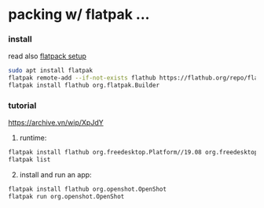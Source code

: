# packing w/ flatpak ...



### install 

read also [flatpack setup](https://flatpak.org/setup/Ubuntu/)

```sh
sudo apt install flatpak
flatpak remote-add --if-not-exists flathub https://flathub.org/repo/flathub.flatpakrepo
flatpak install flathub org.flatpak.Builder
```

### tutorial

 https://archive.vn/wip/XpJdY


1. runtime:

```sh
flatpak install flathub org.freedesktop.Platform//19.08 org.freedesktop.Sdk//19.08
flatpak list
```

2. install and run an app:
```sh
flatpak install flathub org.openshot.OpenShot
flatpak run org.openshot.OpenShot
```



